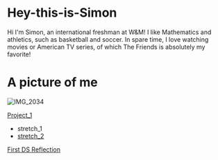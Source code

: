 # Hey-this-is-Simon
Hi I'm Simon, an international freshman at W&M! I like Mathematics and athletics, such as basketball and soccer. In spare time, I love watching movies or American TV series, of which The Friends is absolutely my favorite!

# A picture of me
![IMG_2034](https://user-images.githubusercontent.com/78221789/107217743-959a3400-6a49-11eb-82c3-f1a0d3e541a8.JPG)



[Project_1](https://github.com/SimonZhang27/DATA_100_WP/blob/main/Project_1_plot.md)
- stretch_1
- [stretch_2](https://github.com/SimonZhang27/DATA_100_WP/blob/main/individual_stretch_2.md)

[First DS Reflection](https://github.com/SimonZhang27/DATA_100_WP/blob/main/First_DS_Reflection.md)
